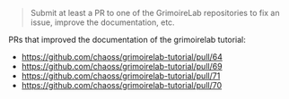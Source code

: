  > Submit at least a PR to one of the GrimoireLab repositories to fix an issue, improve the documentation, etc.
 
 PRs that improved the documentation of the grimoirelab tutorial:
 - https://github.com/chaoss/grimoirelab-tutorial/pull/64
 - https://github.com/chaoss/grimoirelab-tutorial/pull/69
 - https://github.com/chaoss/grimoirelab-tutorial/pull/71
 - https://github.com/chaoss/grimoirelab-tutorial/pull/70 
